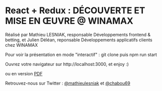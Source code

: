 # React + Redux : DÉCOUVERTE ET MISE EN ŒUVRE @ WINAMAX

Réalisé par Mathieu LESNIAK, responsable Développements frontend & betting, et Julien Déléan, reponsable Développements applicatifs clients chez WINAMAX

Pour voir la présentation en mode "interactif" :
git clone
puis
npm run start

Ouvrez votre navigateur sur http://localhost:3000, et enjoy :)

ou en version [PDF](https://github.com/mathieulesniak/presentation-reactjs/blob/master/REACTJS-REDUX-D%C3%89COUVERTE-ET-MISE-EN-%C5%92UVRE-WINAMAX.pdf)

Retrouvez-nous sur Twitter : [@mathieulesniak](https://twitter.com/mathieulesniak) et [@chabou69](https://twitter.com/chabou69)

